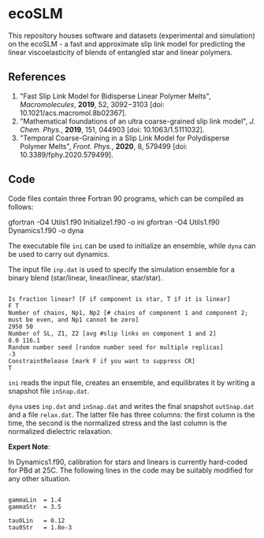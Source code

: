 # ecoSLM

This repository houses software and datasets (experimental and simulation) on the ecoSLM - a fast and approximate slip link model for predicting the linear viscoelasticity of blends of entangled star and linear polymers.

## References

1. "Fast Slip Link Model for Bidisperse Linear Polymer Melts", *Macromolecules*, **2019**, 52, 3092−3103 [doi: 10.1021/acs.macromol.8b02367].
2. "Mathematical foundations of an ultra coarse-grained slip link model", *J. Chem. Phys.*, **2019**, 151, 044903 [doi: 10.1063/1.5111032].
3. "Temporal Coarse-Graining in a Slip Link Model for Polydisperse Polymer Melts", *Front. Phys.*, **2020**, 8, 579499 [doi: 10.3389/fphy.2020.579499].

## Code

Code files contain three Fortran 90 programs, which can be compiled as follows:

gfortran -O4 Utils1.f90 Initialize1.f90 -o ini
gfortran -O4 Utils1.f90 Dynamics1.f90 -o dyna

The executable file `ini` can be used to initialize an ensemble, while `dyna` can be used to carry out dynamics.

The input file `inp.dat` is used to specify the simulation ensemble for a binary blend (star/linear, linear/linear, star/star).
<pre><code>
Is fraction linear? [F if component is star, T if it is linear] 
F T
Number of chains, Np1, Np2 [# chains of component 1 and component 2; must be even, and Np1 cannot be zero]
2950 50
Number of SL, Z1, Z2 [avg #slip links on component 1 and 2]
8.0 116.1
Random number seed [random number seed for multiple replicas]
-3
ConstraintRelease [mark F if you want to suppress CR]
T
</code></pre>

`ini` reads the input file, creates an ensemble, and equilibrates it by writing a snapshot file `inSnap.dat`.

`dyna` uses `inp.dat` and `inSnap.dat` and writes the final snapshot `outSnap.dat` and a file `relax.dat`. The latter file has three columns: the first column is the time, the second is the normalized stress and the last column is the normalized dielectric relaxation.

**Expert Note**: 

In Dynamics1.f90, calibration for stars and linears is currently hard-coded for PBd at 25C. The following lines in the code may be suitably modified for any other situation.

<pre><code>
gammaLin  = 1.4				
gammaStr  = 3.5

tau0Lin   = 0.12 
tau0Str   = 1.8e-3
</code></pre>

